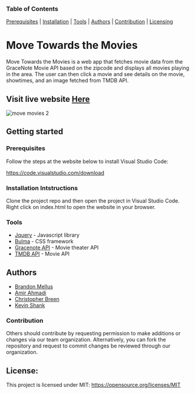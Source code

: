  ### Table of Contents 
 [Prerequisites](#prerequisites) | [Installation](#installation-intstructions) | [Tools](#tools) | [Authors](#authors) | [Contribution](#contribution) | [Licensing](#licensing) 

# Move Towards the Movies
 
Move Towards the Movies is a web app that fetches movie data from the GraceNote Movie API based on the zipcode and displays all movies playing in the area. The user can then click a movie and see details on the movie, showtimes, and an image fetched from TMDB API.
   
  ## Visit live website [Here](https://mels065.github.io/move-towards-the-movies/)
   
![move movies 2](https://user-images.githubusercontent.com/84198162/150434407-5686afe5-91db-4b4f-a154-47811b599334.png)

 ## Getting started
    
 ### Prerequisites
    
 Follow the steps at the website below to install Visual Studio Code: 

 https://code.visualstudio.com/download


### Installation Intstructions
 Clone the project repo and then open the project in Visual Studio Code. Right click on index.html to open the website in your browser.

### Tools
- [Jquery](https://jquery.com/) - Javascript library
- [Bulma](https://bulma.io/) - CSS framework
- [Gracenote API](https://developer.tmsapi.com/docs/read/data_v1_1/movies) - Movie theater API
- [TMDB API](https://www.themoviedb.org/documentation/api) - Movie API

## Authors
* [Brandon Mellus](https://github.com/mels065)
* [Amir Ahmadi](https://github.com/eamahma)
* [Christopher Breen](https://github.com/Chrisbr916)
* [Kevin Shank](https://github.com/Bluekev22)

### Contribution
  Others should contribute by requesting permission to make additions or changes via our team organization. Alternatively, you can fork the repository and request to commit changes be reviewed through our organization. 

## License:
This project is licensed under MIT: https://opensource.org/licenses/MIT


